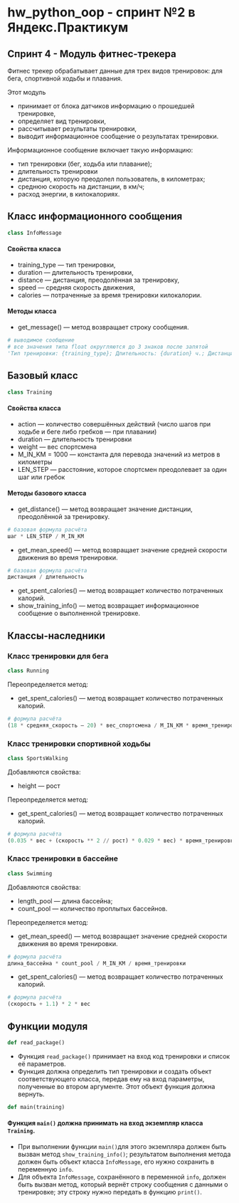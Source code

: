 # hw_python_oop - спринт №2 в Яндекс.Практикум
## Спринт 4 - Модуль фитнес-трекера

Фитнес трекер обрабатывает данные для трех видов тренировок: для бега, спортивной ходьбы и плавания.

Этот модуль
- принимает от блока датчиков информацию о прошедшей тренировке,
- определяет вид тренировки,
- рассчитывает результаты тренировки,
- выводит информационное сообщение о результатах тренировки.

Информационное сообщение включает такую информацию:
- тип тренировки (бег, ходьба или плавание);
- длительность тренировки
- дистанция, которую преодолел пользователь, в километрах;
- среднюю скорость на дистанции, в км/ч;
- расход энергии, в килокалориях.

## Класс информационного сообщения
```python
class InfoMessage
```
#### Свойства класса
- training_type — тип тренировки,
- duration — длительность тренировки,
- distance — дистанция, преодолённая за тренировку,
- speed — средняя скорость движения,
- calories — потраченные за время тренировки килокалории.


#### Методы класса

- get_message() — метод возвращает строку сообщения.
```python
# выводимое сообщение
# все значения типа float округляются до 3 знаков после запятой
'Тип тренировки: {training_type}; Длительность: {duration} ч.; Дистанция: {distance} км; Ср. скорость: {speed} км/ч; Потрачено ккал: {calories}'.
```


## Базовый класс
```python
class Training
```
#### Свойства класса

- action — количество совершённых действий (число шагов при ходьбе и беге либо гребков — при плавании)
- duration — длительность тренировки
- weight — вес спортсмена
- M_IN_KM = 1000 — константа для перевода значений из метров в километры
- LEN_STEP — расстояние, которое спортсмен преодолевает за один шаг или гребок

#### Методы базового класса
- get_distance() — метод возвращает значение дистанции, преодолённой за тренировку.
```python
# базовая формула расчёта
шаг * LEN_STEP / M_IN_KM
```
- get_mean_speed() — метод возвращает значение средней скорости движения во время тренировки.
```python
# базовая формула расчёта
дистанция / длительность
```
- get_spent_calories() — метод возвращает количество потраченных калорий.
- show_training_info() — метод возвращает информационное сообщение о выполненной тренировке.

## Классы-наследники
### Класс тренировки для бега
```python
class Running
```

Переопределяется метод:
- get_spent_calories() — метод возвращает количество потраченных калорий.
```python
# формула расчёта
(18 * средняя_скорость – 20) * вес_спортсмена / M_IN_KM * время_тренировки_в_минутах
```
### Класс тренировки спортивной ходьбы
```python
class SportsWalking
```
Добавляются свойства:
- height — рост

Переопределяется метод:
* get_spent_calories() — метод возвращает количество потраченных калорий.
```python
# формула расчёта
(0.035 * вес + (скорость ** 2 // рост) * 0.029 * вес) * время_тренировки_в_минутах
```

### Класс тренировки в бассейне
```python
class Swimming
```
Добавляются свойства:
- length_pool — длина бассейна;
- count_pool — количество проплытых бассейнов.

Переопределяется метод:
- get_mean_speed() — метод возвращает значение средней скорости движения во время тренировки.
```python
# формула расчёта
длина_бассейна * count_pool / M_IN_KM / время_тренировки
```
- get_spent_calories() — метод возвращает количество потраченных калорий.
```python
# формула расчёта
(скорость + 1.1) * 2 * вес
```
## Функции модуля
```python
def read_package()
```
- Функция `read_package()` принимает на вход код тренировки и список её параметров.
- Функция должна определить тип тренировки и создать объект соответствующего класса,
передав ему на вход параметры, полученные во втором аргументе. Этот объект функция должна вернуть.

```python
def main(training)
```
#### Функция `main()` должна принимать на вход экземпляр класса `Training`.

- При выполнении функции `main()`для этого экземпляра должен быть вызван метод `show_training_info()`;
результатом выполнения метода должен быть объект класса `InfoMessage`, его нужно сохранить в переменную `info`.
- Для объекта `InfoMessage`, сохранённого в переменной `info`, должен быть вызван метод,
который вернёт строку сообщения с данными о тренировке; эту строку нужно передать в функцию `print()`.
